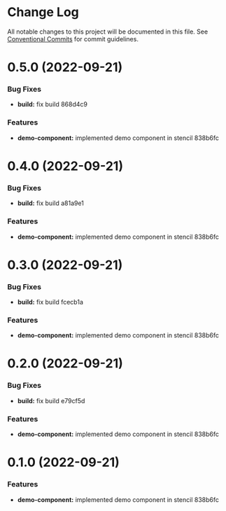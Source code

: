 # Change Log

All notable changes to this project will be documented in this file.
See [Conventional Commits](https://conventionalcommits.org) for commit guidelines.

# 0.5.0 (2022-09-21)


### Bug Fixes

* **build:** fix build 868d4c9


### Features

* **demo-component:** implemented demo component in stencil 838b6fc





# 0.4.0 (2022-09-21)


### Bug Fixes

* **build:** fix build a81a9e1


### Features

* **demo-component:** implemented demo component in stencil 838b6fc





# 0.3.0 (2022-09-21)


### Bug Fixes

* **build:** fix build fcecb1a


### Features

* **demo-component:** implemented demo component in stencil 838b6fc





# 0.2.0 (2022-09-21)


### Bug Fixes

* **build:** fix build e79cf5d


### Features

* **demo-component:** implemented demo component in stencil 838b6fc





# 0.1.0 (2022-09-21)


### Features

* **demo-component:** implemented demo component in stencil 838b6fc
